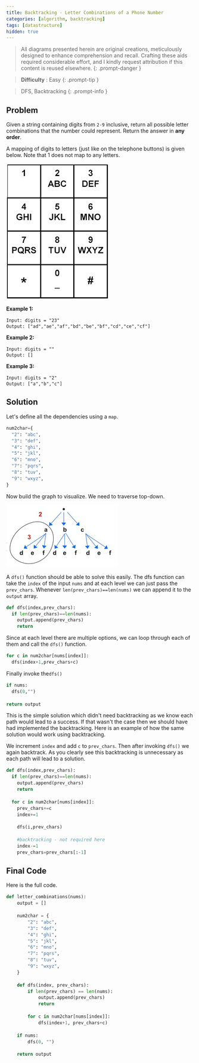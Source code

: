 ```yaml
---
title: Backtracking - Letter Combinations of a Phone Number
categories: [algorithm, backtracking]
tags: [datastructure]
hidden: true
---
```


> All diagrams presented herein are original creations, meticulously designed to enhance comprehension and recall. Crafting these aids required considerable effort, and I kindly request attribution if this content is reused elsewhere.
{: .prompt-danger }

> **Difficulty** :  Easy
{: .prompt-tip }

> DFS, Backtracking 
{: .prompt-info }

## Problem

Given a string containing digits from `2-9` inclusive, return all possible letter combinations that the number could represent. Return the answer in **any order**.

A mapping of digits to letters (just like on the telephone buttons) is given below. Note that 1 does not map to any letters.

![hHq4v](../assets/img/hHq4v.jpeg)

**Example 1:**

```
Input: digits = "23"
Output: ["ad","ae","af","bd","be","bf","cd","ce","cf"]
```

**Example 2:**

```
Input: digits = ""
Output: []
```

**Example 3:**

```
Input: digits = "2"
Output: ["a","b","c"]
```

## Solution

Let's define all the dependencies using a `map`.

```python
num2char={
  "2": "abc",
  "3": "def",
  "4": "ghi",
  "5": "jkl",
  "6": "mno",
  "7": "pqrs",
  "8": "tuv",
  "9": "wxyz",
}
```

Now build the graph to visualize. We need to traverse top-down. 

![image-20240514143652321](../assets/img/image-20240514143652321.jpg)

A `dfs()` function should be able to solve this easily. The dfs function can take the `index` of the input `nums` and at each level we can just pass the `prev_chars`. Whenever `len(prev_chars)==len(nums)` we can append it to the `output` array.

```python
def dfs(index,prev_chars):
  if len(prev_chars)==len(nums):
    output.append(prev_chars)
    return
```

Since at each level there are multiple options, we can loop through each of them and call the `dfs()` function.

```python
for c in num2char[nums[index]]:
  dfs(index+1,prev_chars+c)
```

Finally invoke the`dfs()`

```python 
if nums:
  dfs(0,"")

return output
```

This is the simple solution which didn't need backtracking as we know each path would lead to a success. If that wasn't the case then  we should have had implemented the backtracking. Here is an example of how the same solution would work using backtracking.

We increment  `index` and add `c` to `prev_chars`. Then after invoking `dfs()` we again backtrack. As you clearly see this backtracking is unnecessary as each path will lead to a solution.

```python
def dfs(index,prev_chars):
  if len(prev_chars)==len(nums):
    output.append(prev_chars)
    return

  for c in num2char[nums[index]]:
    prev_chars+=c
    index+=1

    dfs(i,prev_chars)
		
    #backtracking - not required here
    index-=1
    prev_chars=prev_chars[:-1]
```

## Final Code

Here is the full code.

```python
def letter_combinations(nums):
    output = []
    
    num2char = {
        "2": "abc",
        "3": "def",
        "4": "ghi",
        "5": "jkl",
        "6": "mno",
        "7": "pqrs",
        "8": "tuv",
        "9": "wxyz",
    }

    def dfs(index, prev_chars):
        if len(prev_chars) == len(nums):
            output.append(prev_chars)
            return

        for c in num2char[nums[index]]:
            dfs(index+1, prev_chars+c)

    if nums:
        dfs(0, "")

    return output
```
